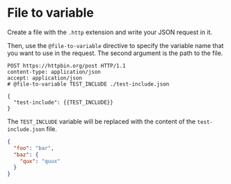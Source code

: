 # File to variable

Create a file with the `.http` extension and write your JSON request in it.

Then, use the `@file-to-variable` directive to specify the variable name
that you want to use in the request. The second argument is the path to the file.


```http title="file-to-variable.http"
POST https://httpbin.org/post HTTP/1.1
content-type: application/json
accept: application/json
# @file-to-variable TEST_INCLUDE ./test-include.json

{
  "test-include": {{TEST_INCLUDE}}
}

```
The `TEST_INCLUDE` variable will be replaced with the content of the `test-include.json` file.

```json title="test-include.json"
{
  "foo": "bar",
  "baz": {
    "qux": "quux"
  }
}
```
